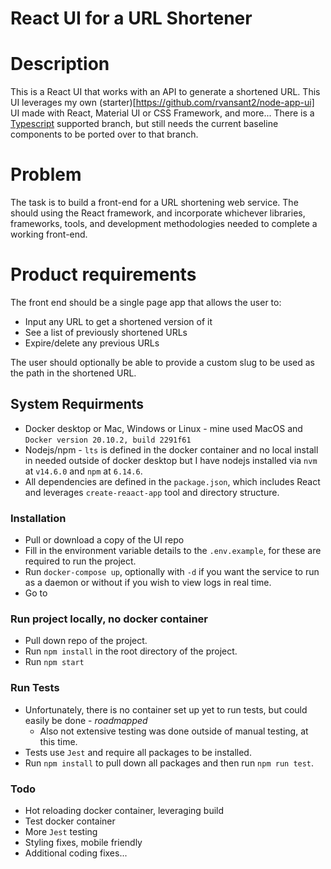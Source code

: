 # React UI for a URL Shortener

# Description
This is a React UI that works with an API to generate a shortened URL.
This UI leverages my own (starter)[https://github.com/rvansant2/node-app-ui] UI made with React, Material UI or CSS Framework, and more... There is a [Typescript](https://github.com/rvansant2/node-app-ui/tree/typescript) supported branch, but still needs the current baseline components to be ported over to that branch.

# Problem
The task is to build a front-end for a URL shortening web service. The should using the React framework, and incorporate whichever libraries, frameworks, tools, and development methodologies needed to complete a working front-end.

# Product requirements
The front end should be a single page app that allows the user to:

- Input any URL to get a shortened version of it
- See a list of previously shortened URLs
- Expire/delete any previous URLs

The user should optionally be able to provide a custom slug to be used as the path in the shortened URL.

## System Requirments
- Docker desktop or Mac, Windows or Linux - mine used MacOS and `Docker version 20.10.2, build 2291f61`
- Nodejs/npm - `lts` is defined in the docker container and no local install in needed outside of docker desktop but I have nodejs installed via `nvm` at `v14.6.0` and `npm` at `6.14.6`.
- All dependencies are defined in the `package.json`, which includes React and leverages `create-reaact-app` tool and directory structure. 

### Installation
- Pull or download a copy of the UI repo
- Fill in the environment variable details to the `.env.example`, for these are required to run the project.
- Run `docker-compose up`, optionally with `-d` if you want the service to run as a daemon or without if you wish to view logs in real time.
- Go to 

### Run project locally, no docker container
- Pull down repo of the project.
- Run `npm install` in the root directory of the project.
- Run `npm start`

### Run Tests
- Unfortunately, there is no container set up yet to run tests, but could easily be done - *roadmapped*
  - Also not extensive testing was done outside of manual testing, at this time.
- Tests use `Jest` and require all packages to be installed.
- Run `npm install` to pull down all packages and then run `npm run test`.

### Todo
- Hot reloading docker container, leveraging build
- Test docker container
- More `Jest` testing
- Styling fixes, mobile friendly
- Additional coding fixes...

